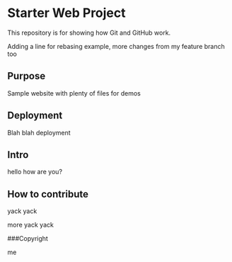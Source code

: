 # Starter Web Project

This repository is for showing how Git and GitHub work.

Adding a line for rebasing example, more changes from my feature branch too

## Purpose

Sample website with plenty of files for demos

## Deployment

Blah blah deployment

## Intro

hello how are you?

## How to contribute

yack yack

more yack yack

###Copyright

me
